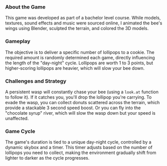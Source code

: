 
### About the Game

This game was developed as part of a bachelor level course. While models, textures, sound effects and music were sourced online, I animated the bee's wings using Blender, sculpted the terrain, and colored the 3D models.

### Gameplay

The objective is to deliver a specific number of lollipops to a cookie. The required amount is randomly determined each game, directly influencing the length of the "day-night" cycle. Lollipops are worth 1 to 3 points, but higher-scoring lollipops are heavier, which will slow your bee down.



### Challenges and Strategy

A persistent wasp will constantly chase your bee (using a `look.at` function to follow it). If it catches you, you'll drop the lollipop you're carrying. To evade the wasp, you can collect donuts scattered across the terrain, which provide a stackable 3 second speed boost. Or you can fly into the "chocolate syrup" river, which will slow the wasp down but your speed is unaffected.

### Game Cycle

The game's duration is tied to a unique day-night cycle, controlled by a dynamic skybox and a timer. This timer adjusts based on the number of lollipops you need to collect, making the environment gradually shift from lighter to darker as the cycle progresses.

